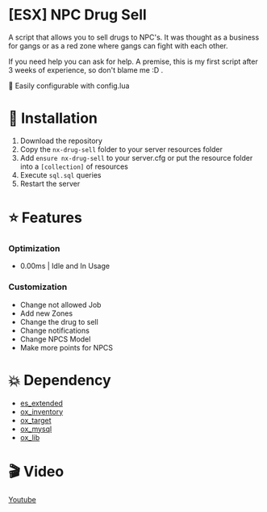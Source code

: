 # [ESX] NPC Drug Sell

A script that allows you to sell drugs to NPC's. It was thought as a business for gangs or as a red zone where gangs can fight with each other.

If you need help you can ask for help. A premise, this is my first script after 3 weeks of experience, so don't blame me :D .

🚀 Easily configurable with config.lua

# 🔗 Installation
1. Download the repository
2. Copy the `nx-drug-sell` folder to your server resources folder
3. Add `ensure nx-drug-sell` to your server.cfg or put the resource folder into a `[collection]` of resources
4. Execute `sql.sql` queries
5. Restart the server

# ⭐ Features

### Optimization
  * 0.00ms | Idle and In Usage
### Customization
  * Change not allowed Job
  * Add new Zones
  * Change the drug to sell
  * Change notifications
  * Change NPCS Model
  * Make more points for NPCS

# 💥 Dependency
- [es_extended](https://github.com/esx-framework/esx-legacy/tree/main/%5Besx%5D/es_extended)
- [ox_inventory](https://github.com/overextended/ox_inventory)
- [ox_target](https://github.com/overextended/ox_target)
- [ox_mysql](https://github.com/overextended/oxmysql)
- [ox_lib](https://github.com/overextended/ox_lib)

# 🎬 Video
[Youtube](https://youtu.be/hc5h93AZcXU)
